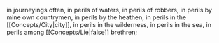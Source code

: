 in journeyings often, in perils of waters, in perils of robbers, in perils by mine own countrymen, in perils by the heathen, in perils in the [[Concepts/City\|city]], in perils in the wilderness, in perils in the sea, in perils among [[Concepts/Lie\|false]] brethren;
